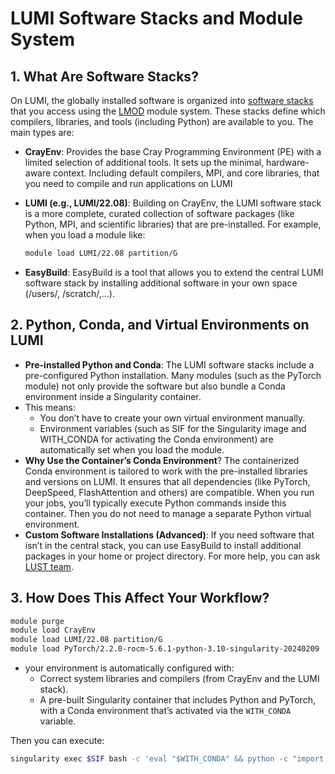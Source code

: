 
# LUMI Software Stacks and Module System

## 1. What Are Software Stacks?

On LUMI, the globally installed software is organized into [software stacks](https://docs.lumi-supercomputer.eu/runjobs/lumi_env/softwarestacks/#crayenv) that you access using the [LMOD](https://docs.lumi-supercomputer.eu/runjobs/lumi_env/Lmod_modules/) module system. These stacks define which compilers, libraries, and tools (including Python) are available to you. The main types are:

- **CrayEnv**:
Provides the base Cray Programming Environment (PE) with a limited selection of additional tools. It sets up the minimal, hardware-aware context. Including default compilers, MPI, and core libraries, that you need to compile and run applications on LUMI
- **LUMI (e.g., LUMI/22.08)**:
Building on CrayEnv, the LUMI software stack is a more complete, curated collection of software packages (like Python, MPI, and scientific libraries) that are pre-installed. For example, when you load a module like:
    
    ```bash
    module load LUMI/22.08 partition/G
    ```
- **EasyBuild**:
EasyBuild is a tool that allows you to extend the central LUMI software stack by installing additional software in your own space (/users/<username>, /scratch/<project>,...).


## 2. Python, Conda, and Virtual Environments on LUMI

- **Pre-installed Python and Conda**:
The LUMI software stacks include a pre-configured Python installation. Many modules (such as the PyTorch module) not only provide the software but also bundle a Conda environment inside a Singularity container. 
- This means:
  - You don’t have to create your own virtual environment manually.
  - Environment variables (such as SIF for the Singularity image and WITH_CONDA for activating the Conda environment) are automatically set when you load the module.
- **Why Use the Container’s Conda Environment**?
The containerized Conda environment is tailored to work with the pre-installed libraries and versions on LUMI. It ensures that all dependencies (like PyTorch, DeepSpeed, FlashAttention and others) are compatible. When you run your jobs, you’ll typically execute Python commands inside this container. Then you do not need to manage a separate Python virtual environment.
- **Custom Software Installations (Advanced)**:
    If you need software that isn’t in the central stack, you can use EasyBuild to install additional packages in your home or project directory. For more help, you can ask [LUST team](https://lumi-supercomputer.github.io/LUMI-training-materials/2day-20241210/M05-SoftwareStacks/).

## 3. How Does This Affect Your Workflow?


```bash
module purge
module load CrayEnv
module load LUMI/22.08 partition/G
module load PyTorch/2.2.0-rocm-5.6.1-python-3.10-singularity-20240209
```

- your environment is automatically configured with:
  - Correct system libraries and compilers (from CrayEnv and the LUMI stack).
  - A pre-built Singularity container that includes Python and PyTorch, with a Conda environment that’s activated via the `WITH_CONDA` variable.

Then you can execute:
```bash
singularity exec $SIF bash -c 'eval "$WITH_CONDA" && python -c "import torch; print(f\"Number of GPUs: {torch.cuda.device_count()}\"); print(torch.cuda.get_device_properties(0))"'
```
